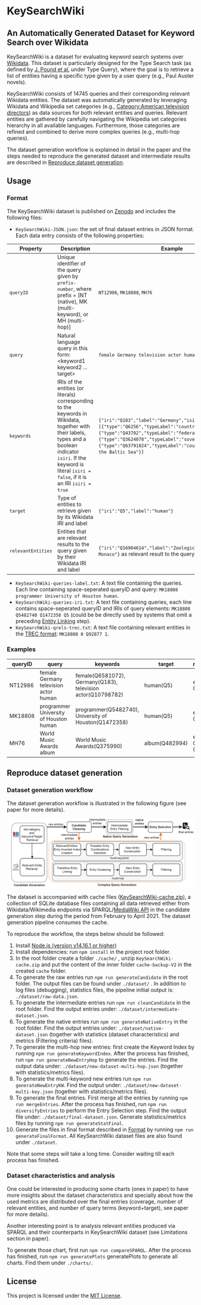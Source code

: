# KeySearchWiki
## An Automatically Generated Dataset for Keyword Search over Wikidata
KeySearchWiki is a dataset for evaluating keyword search systems over [Wikidata](https://www.wikidata.org/wiki/Wikidata:Main_Page).
This dataset is particularly designed for the Type Search task (as defined by [J. Pound et al.](https://dl.acm.org/doi/pdf/10.1145/1772690.1772769) under Type Query), where the goal is to retrieve a list of entities having a specific type given by a user query (e.g., Paul Auster novels).

KeySearchWiki consists of 14745 queries and their corresponding relevant Wikidata entities.
The dataset was automatically generated by leveraging Wikidata and Wikipedia set categories (e.g., [Category:American television directors](https://www.wikidata.org/wiki/Q8032156)) as data sources for both relevant entities and queries.
Relevant entities are gathered by carefully navigating the Wikipedia set categories hierarchy in all available languages.
Furthermore, those categories are refined and combined to derive more complex queries (e.g., multi-hop queries).

The dataset generation workflow is explained in detail in the paper and the steps needed to reproduce the generated dataset and intermediate results are described in [Reproduce dataset generation](#reproduce-dataset-generation).

## Usage

### Format
The KeySearchWiki dataset is published on [Zenodo](https://doi.org/10.5281/zenodo.4955200) and includes the following files:

- `KeySearchWiki-JSON.json`: the set of final dataset entries in JSON format. Each data entry consists of the following properties:

| Property | Description | Example |
| --- | --- | --- |
| `queryID` | Unique identifier of the query given by `prefix-number`, where prefix = [NT (native), MK (multi-keyword), or MH (multi-hop)] | `NT12986`, `MK18808`, `MH76`|
| `query` | Natural language query in this form: <keyword1 keyword2 ... target>| `female Germany television actor human` |
| `keywords` | IRIs of the entities (or literals) corresponding to the keywords in Wikidata, together with their labels, types and a boolean indicator `isiri`. If the keyword is literal `isiri = false`, if it is an IRI `isiri = true` | `{"iri":"Q183","label":"Germany","isiri":"true","types":[{"type":"Q6256","typeLabel":"country"},{"type":"Q43702","typeLabel":"federation"},{"type":"Q3624078","typeLabel":"sovereign state"},{"type":"Q63791824","typeLabel":"countries bordering the Baltic Sea"}]`|
| `target` | Type of entities to retrieve given by its Wikidata IRI and label | `{"iri":"Q5","label":"human"}` |
| `relevantEntities` | Entities that are relevant results to the query given by their Wikidata IRI and label | `{"iri":"Q16904614","label":"Zoological Garden of Monaco"}` as relevant result to the query `Europe zoo` |

- `KeySearchWiki-queries-label.txt`: A text file containing the queries. Each line containing space-seperated queryID and query: `MK18808 programmer University of Houston human`.
- `KeySearchWiki-queries-iri.txt`: A text file containing queries, each line contains space-seperated queryID and IRIs of query elements: `MK18808 Q5482740 Q1472358 Q5` (could be be directly used by systems that omit a preceding [Entity Linking](https://link.springer.com/content/pdf/10.1007%2F978-3-319-93935-3_5.pdf) step).
- `KeySearchWiki-qrels-trec.txt`: A text file containing relevant entities in the [TREC format](https://trec.nist.gov/data/qrels_eng/): `MK18808 0 Q92877 1`.

### Examples

| queryID | query | keywords | target | relevantEntities
| --- | --- | --- | --- | --- |
| NT12986 | female Germany television actor human | female(Q6581072), Germany(Q183), television actor(Q10798782) | human(Q5) | e.g., Q100220, Q100269|
| MK18808 | programmer University of Houston human | programmer(Q5482740), University of Houston(Q1472358)| human(Q5) | e.g., Q92877, Q6847972|
| MH76 | World Music Awards album | World Music Awards(Q375990) | album(Q482994) | e.g., Q1351397, Q4802828|

## Reproduce dataset generation
### Dataset generation workflow
The dataset generation workflow is illustrated in the following figure (see paper for more details).

![approach!](figs/approach.png)

The dataset is accompanied with cache files ([KeySearchWiki-cache.zip](https://doi.org/10.5281/zenodo.4946914)), a collection of SQLite database files containing all data retrieved either from Wikidata/Wikimedia endpoints via SPARQL/[MediaWiki API](https://www.mediawiki.org/wiki/API:Main_page) in the candidate generation step during the period from February to April 2021.
The dataset generation pipeline consumes the cache.

To reproduce the workflow, the steps below should be followed:

1. Install [Node.js (version v14.16.1 or higher)](https://nodejs.org/en/)
2. Install dependencies: run `npm install` in the project root folder.
3. In the root folder create a folder `./cache/` , unzip `KeySearchWiki-cache.zip` and put the content of the inner folder `cache-backup-V2` in the created `cache` folder.
4. To generate the raw entries run `npm run generateCandidate` in the root folder. The output files can be found under `./dataset/` . In addition to log files (debugging), statistics files, the pipeline initial output is: `./dataset/raw-data.json`.
5. To generate the intermediate entries run `npm run cleanCandidate` in the root folder. Find the output entries under: `./dataset/intermediate-dataset.json`.
6. To generate the native entries run `npm run generateNativeEntry` in the root folder. Find the output entries under: `./dataset/native-dataset.json` (together with statistics (dataset characteristics) and metrics (Filtering criteria) files).
7. To generate the multi-hop new entries: first create the Keyword Index by running `npm run generateKeywordIndex`. After the process has finished, run `npm run generateNewEntryHop` to generate the entries. Find the output data under: `./dataset/new-dataset-multi-hop.json` (together with statistics/metrics files).
8. To generate the multi-keyword new entries run `npm run generateNewEntryKW`. Find the output under: `./dataset/new-dataset-multi-key.json` (together with statistics/metrics files).
9. To generate the final entries. First merge all the entries by running `npm run mergeEntries`. After the process has finished, run `npm run diversifyEntries` to perform the Entry Selection step. Find the output file under: `./dataset/final-dataset.json`. Generate statistics/metrics files by running `npm run generateStatFinal`.
10. Generate the files in final format described in [Format](#format) by running `npm run generateFinalFormat`. All KeySearchWiki dataset files are also found under `./dataset`.

Note that some steps will take a long time. Consider waiting till each process has finished.

### Dataset characteristics and analysis
One could be interested in producing some charts (ones in paper) to have more insights about the dataset characteristics and specially about how the used metrics are distributed over the final entries (coverage, number of relevant entities, and number of query terms (keyword+target), see paper for more details).

Another interesting point is to analysis relevant entities produced via SPARQL and their counterparts in KeySearchWiki dataset (see Limitations section in paper).

To generate those chart, first run `npm run compareSPARQL`. After the process has finished, run `npm run generatePlots` generatePlots to generate all charts. Find them under `./charts/`.

<!---## Cite , consider updating codemeta with paper link and also zenodo metadata-->

## License
This project is licensed under the [MIT License](https://github.com/fusion-jena/KeySearchWiki/blob/master/LICENSE).
